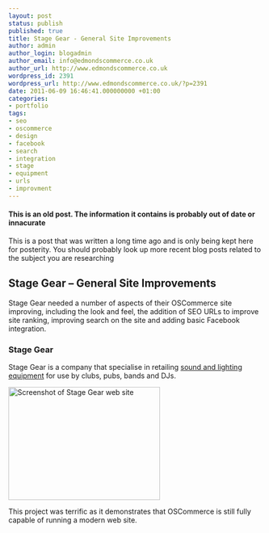 ```yaml
---
layout: post
status: publish
published: true
title: Stage Gear - General Site Improvements
author: admin
author_login: blogadmin
author_email: info@edmondscommerce.co.uk
author_url: http://www.edmondscommerce.co.uk
wordpress_id: 2391
wordpress_url: http://www.edmondscommerce.co.uk/?p=2391
date: 2011-06-09 16:46:41.000000000 +01:00
categories:
- portfolio
tags:
- seo
- oscommerce
- design
- facebook
- search
- integration
- stage
- equipment
- urls
- improvment
---
```

<div class="oldpost"><h4>This is an old post. The information it contains is probably out of date or innacurate</h4>
<p>
This is a post that was written a long time ago and is only being kept here for posterity.
You should probably look up more recent blog posts related to the subject you are researching
</p>
</div>
<h2>Stage Gear – General Site Improvements</h2>

Stage Gear needed a number of aspects of their OSCommerce site improving, including the look and feel, the addition of SEO URLs to improve site ranking, improving search on the site and adding basic Facebook integration. 

<h3>Stage Gear</h3>

Stage Gear is a company that specialise in retailing <a href="http://www.sound-light-company.co.uk/">sound and lighting equipment</a> for use by clubs, pubs, bands and DJs.

<a href="http://www.edmondscommerce.co.uk/wp-content/uploads/2011/06/stagegear.png"><img src="{% img  ({{ site.url }}/assets/stagegear-300x224.png %}" alt="Screenshot of Stage Gear web site" title="Stage Gear Web Site" width="300" height="224" class="alignleft size-medium wp-image-2392" /></a>

This project was terrific as it demonstrates that OSCommerce is still fully capable of running a modern web site.
